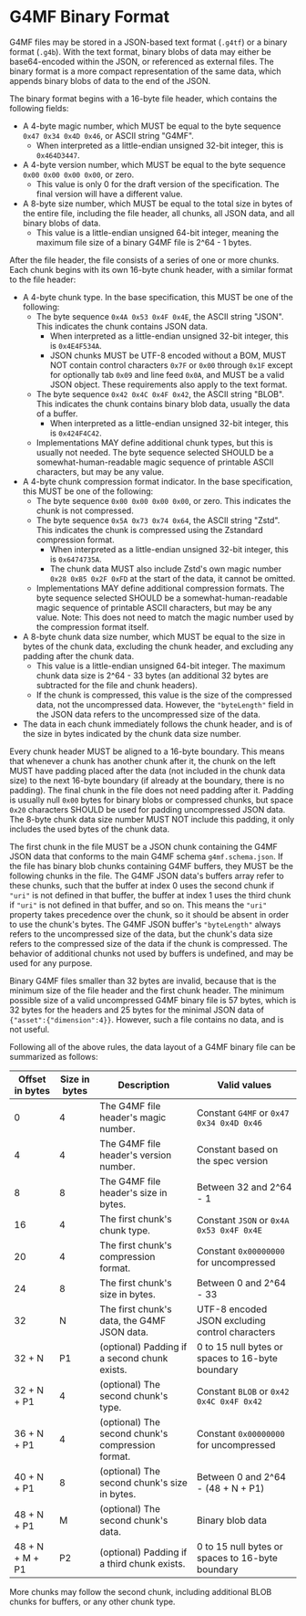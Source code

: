 # G4MF Binary Format

G4MF files may be stored in a JSON-based text format (`.g4tf`) or a binary format (`.g4b`). With the text format, binary blobs of data may either be base64-encoded within the JSON, or referenced as external files. The binary format is a more compact representation of the same data, which appends binary blobs of data to the end of the JSON.

The binary format begins with a 16-byte file header, which contains the following fields:

- A 4-byte magic number, which MUST be equal to the byte sequence `0x47 0x34 0x4D 0x46`, or ASCII string "G4MF".
  - When interpreted as a little-endian unsigned 32-bit integer, this is `0x464D3447`.
- A 4-byte version number, which MUST be equal to the byte sequence `0x00 0x00 0x00 0x00`, or zero.
  - This value is only 0 for the draft version of the specification. The final version will have a different value.
- A 8-byte size number, which MUST be equal to the total size in bytes of the entire file, including the file header, all chunks, all JSON data, and all binary blobs of data.
  - This value is a little-endian unsigned 64-bit integer, meaning the maximum file size of a binary G4MF file is 2^64 - 1 bytes.

After the file header, the file consists of a series of one or more chunks. Each chunk begins with its own 16-byte chunk header, with a similar format to the file header:

- A 4-byte chunk type. In the base specification, this MUST be one of the following:
  - The byte sequence `0x4A 0x53 0x4F 0x4E`, the ASCII string "JSON". This indicates the chunk contains JSON data.
    - When interpreted as a little-endian unsigned 32-bit integer, this is `0x4E4F534A`.
    - JSON chunks MUST be UTF-8 encoded without a BOM, MUST NOT contain control characters `0x7F` or `0x00` through `0x1F` except for optionally tab `0x09` and line feed `0x0A`, and MUST be a valid JSON object. These requirements also apply to the text format.
  - The byte sequence `0x42 0x4C 0x4F 0x42`, the ASCII string "BLOB". This indicates the chunk contains binary blob data, usually the data of a buffer.
    - When interpreted as a little-endian unsigned 32-bit integer, this is `0x424F4C42`.
  - Implementations MAY define additional chunk types, but this is usually not needed. The byte sequence selected SHOULD be a somewhat-human-readable magic sequence of printable ASCII characters, but may be any value.
- A 4-byte chunk compression format indicator. In the base specification, this MUST be one of the following:
  - The byte sequence `0x00 0x00 0x00 0x00`, or zero. This indicates the chunk is not compressed.
  - The byte sequence `0x5A 0x73 0x74 0x64`, the ASCII string "Zstd". This indicates the chunk is compressed using the Zstandard compression format.
    - When interpreted as a little-endian unsigned 32-bit integer, this is `0x6474735A`.
    - The chunk data MUST also include Zstd's own magic number `0x28 0xB5 0x2F 0xFD` at the start of the data, it cannot be omitted.
  - Implementations MAY define additional compression formats. The byte sequence selected SHOULD be a somewhat-human-readable magic sequence of printable ASCII characters, but may be any value. Note: This does not need to match the magic number used by the compression format itself.
- A 8-byte chunk data size number, which MUST be equal to the size in bytes of the chunk data, excluding the chunk header, and excluding any padding after the chunk data.
  - This value is a little-endian unsigned 64-bit integer. The maximum chunk data size is 2^64 - 33 bytes (an additional 32 bytes are subtracted for the file and chunk headers).
  - If the chunk is compressed, this value is the size of the compressed data, not the uncompressed data. However, the `"byteLength"` field in the JSON data refers to the uncompressed size of the data.
- The data in each chunk immediately follows the chunk header, and is of the size in bytes indicated by the chunk data size number.

Every chunk header MUST be aligned to a 16-byte boundary. This means that whenever a chunk has another chunk after it, the chunk on the left MUST have padding placed after the data (not included in the chunk data size) to the next 16-byte boundary (if already at the boundary, there is no padding). The final chunk in the file does not need padding after it. Padding is usually null `0x00` bytes for binary blobs or compressed chunks, but space `0x20` characters SHOULD be used for padding uncompressed JSON data. The 8-byte chunk data size number MUST NOT include this padding, it only includes the used bytes of the chunk data.

The first chunk in the file MUST be a JSON chunk containing the G4MF JSON data that conforms to the main G4MF schema `g4mf.schema.json`. If the file has binary blob chunks containing G4MF buffers, they MUST be the following chunks in the file. The G4MF JSON data's buffers array refer to these chunks, such that the buffer at index 0 uses the second chunk if `"uri"` is not defined in that buffer, the buffer at index 1 uses the third chunk if `"uri"` is not defined in that buffer, and so on. This means the `"uri"` property takes precedence over the chunk, so it should be absent in order to use the chunk's bytes. The G4MF JSON buffer's `"byteLength"` always refers to the uncompressed size of the data, but the chunk's data size refers to the compressed size of the data if the chunk is compressed. The behavior of additional chunks not used by buffers is undefined, and may be used for any purpose.

Binary G4MF files smaller than 32 bytes are invalid, because that is the minimum size of the file header and the first chunk header. The minimum possible size of a valid uncompressed G4MF binary file is 57 bytes, which is 32 bytes for the headers and 25 bytes for the minimal JSON data of `{"asset":{"dimension":4}}`. However, such a file contains no data, and is not useful.

Following all of the above rules, the data layout of a G4MF binary file can be summarized as follows:

| Offset in bytes | Size in bytes | Description                                       | Valid values                                     |
| --------------- | ------------- | ------------------------------------------------- | ------------------------------------------------ |
| 0               | 4             | The G4MF file header's magic number.              | Constant `G4MF` or `0x47 0x34 0x4D 0x46`         |
| 4               | 4             | The G4MF file header's version number.            | Constant based on the spec version               |
| 8               | 8             | The G4MF file header's size in bytes.             | Between 32 and 2^64 - 1                          |
| 16              | 4             | The first chunk's chunk type.                     | Constant `JSON` or `0x4A 0x53 0x4F 0x4E`         |
| 20              | 4             | The first chunk's compression format.             | Constant `0x00000000` for uncompressed           |
| 24              | 8             | The first chunk's size in bytes.                  | Between 0 and 2^64 - 33                          |
| 32              | N             | The first chunk's data, the G4MF JSON data.       | UTF-8 encoded JSON excluding control characters  |
| 32 + N          | P1            | (optional) Padding if a second chunk exists.      | 0 to 15 null bytes or spaces to 16-byte boundary |
| 32 + N + P1     | 4             | (optional) The second chunk's type.               | Constant `BLOB` or `0x42 0x4C 0x4F 0x42`         |
| 36 + N + P1     | 4             | (optional) The second chunk's compression format. | Constant `0x00000000` for uncompressed           |
| 40 + N + P1     | 8             | (optional) The second chunk's size in bytes.      | Between 0 and 2^64 - (48 + N + P1)               |
| 48 + N + P1     | M             | (optional) The second chunk's data.               | Binary blob data                                 |
| 48 + N + M + P1 | P2            | (optional) Padding if a third chunk exists.       | 0 to 15 null bytes or spaces to 16-byte boundary |

More chunks may follow the second chunk, including additional BLOB chunks for buffers, or any other chunk type.

